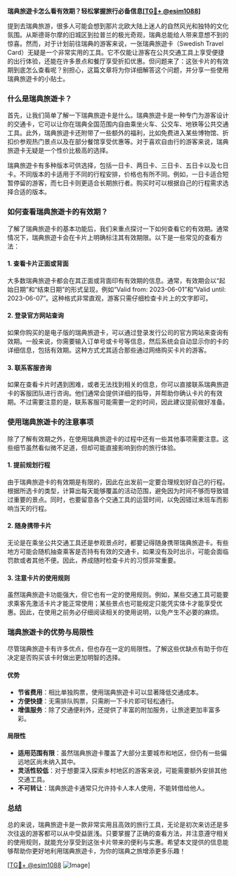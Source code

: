 **瑞典旅遊卡怎么看有效期？轻松掌握旅行必备信息[[TG💪+ @esim1088](https://t.me/s/esim1088)]**

提到去瑞典旅游，很多人可能会想到那片北欧大陆上迷人的自然风光和独特的文化氛围。从斯德哥尔摩的旧城区到拉普兰的极光奇观，瑞典总能给人带来意想不到的惊喜。然而，对于计划前往瑞典的游客来说，一张瑞典旅遊卡（Swedish Travel Card）无疑是一个非常实用的工具。它不仅能让游客在公共交通工具上享受便捷的出行体验，还能在许多景点和餐厅享受折扣优惠。但问题来了：这张卡片的有效期到底怎么查看呢？别担心，这篇文章将为你详细解答这个问题，并分享一些使用瑞典旅遊卡的小贴士。

### 什么是瑞典旅遊卡？

首先，让我们简单了解一下瑞典旅遊卡是什么。瑞典旅遊卡是一种专门为游客设计的交通卡，它可以让你在瑞典全国范围内自由乘坐火车、公交车、地铁等公共交通工具。此外，瑞典旅遊卡还附带了一些额外的福利，比如免费进入某些博物馆、折扣价参观热门景点以及在部分餐馆享受优惠等。对于喜欢自由行的游客来说，瑞典旅遊卡无疑是一个性价比极高的选择。

瑞典旅遊卡有多种版本可供选择，包括一日卡、两日卡、三日卡、五日卡以及七日卡。不同版本的卡适用于不同的行程安排，价格也有所不同。例如，一日卡适合短暂停留的游客，而七日卡则更适合长期旅行者。购买时可以根据自己的行程需求选择合适的版本。

### 如何查看瑞典旅遊卡的有效期？

了解了瑞典旅遊卡的基本功能后，我们来重点探讨一下如何查看它的有效期。通常情况下，瑞典旅遊卡会在卡片上明确标注其有效期限。以下是一些常见的查看方法：

#### 1. 查看卡片正面或背面

大多数瑞典旅遊卡都会在其正面或背面印有有效期的信息。通常，有效期会以“起始日期”和“结束日期”的形式呈现，例如“Valid from: 2023-06-01”和“Valid until: 2023-06-07”。这种格式非常直观，游客只需仔细检查卡片上的文字即可。

#### 2. 登录官方网站查询

如果你购买的是电子版的瑞典旅遊卡，可以通过登录发行公司的官方网站来查询有效期。一般来说，你需要输入订单号或卡号等信息，然后系统会自动显示你的卡的详细信息，包括有效期。这种方式尤其适合那些通过网络购买卡片的游客。

#### 3. 联系客服咨询

如果在查看卡片时遇到困难，或者无法找到相关的信息，你可以直接联系瑞典旅遊卡的客服团队进行咨询。他们通常会提供详细的指导，并帮助你确认卡片的有效期。不过需要注意的是，联系客服可能需要一定的时间，因此建议提前做好准备。

### 使用瑞典旅遊卡的注意事项

除了了解有效期之外，在使用瑞典旅遊卡的过程中还有一些其他事项需要注意。这些细节虽然看似微不足道，但却可能直接影响到你的旅行体验。

#### 1. 提前规划行程

由于瑞典旅遊卡的有效期是有限的，因此在出发前一定要合理规划好自己的行程。根据所选卡的类型，计算出每天能够覆盖的活动范围，避免因为时间不够而导致错过重要的景点。同时，也要留意各个交通工具的运营时间，以免因错过末班车而影响当天的行程。

#### 2. 随身携带卡片

无论是在乘坐公共交通工具还是参观景点时，都要记得随身携带瑞典旅遊卡。有些地方可能会随机抽查乘客是否持有有效的交通卡，如果没有及时出示，可能会面临罚款或者其他不便。因此，养成随时检查卡片的习惯非常重要。

#### 3. 注意卡片的使用规则

虽然瑞典旅遊卡功能强大，但它也有一定的使用规则。例如，某些交通工具可能要求乘客先激活卡片才能正常使用；某些景点也可能规定只能凭实体卡才能享受优惠。因此，在使用之前务必仔细阅读相关的使用说明，以免产生不必要的麻烦。

### 瑞典旅遊卡的优势与局限性

尽管瑞典旅遊卡有许多优点，但也存在一定的局限性。了解这些优缺点有助于你在决定是否购买该卡时做出更加明智的选择。

#### 优势

- **节省费用**：相比单独购票，使用瑞典旅遊卡可以显著降低交通成本。
- **方便快捷**：无需排队购票，只需刷一下卡片即可轻松通行。
- **增值服务**：除了交通便利外，还提供了丰富的附加服务，让旅途更加丰富多彩。

#### 局限性

- **适用范围有限**：虽然瑞典旅遊卡覆盖了大部分主要城市和地区，但仍有一些偏远地区尚未纳入其中。
- **灵活性较低**：对于想要深入探索乡村地区的游客来说，可能需要额外安排其他交通工具。
- **不可转让**：瑞典旅遊卡通常只允许持卡人本人使用，不能转借给他人。

### 总结

总的来说，瑞典旅遊卡是一款非常实用且高效的旅行工具，无论是初次来访还是多次往返的游客都可以从中受益匪浅。只要掌握了正确的查看方法，并注意遵守相关的使用规则，就能充分享受到这张卡片带来的便利与实惠。希望本文提供的信息能够帮助你更好地利用瑞典旅遊卡，为你的瑞典之旅增添更多乐趣！

[[TG💪+ @esim1088](https://t.me/s/esim1088) ![Image](https://i.postimg.cc/4NQfJmqS/Snipaste-2025-05-13-00-14-12.png)]